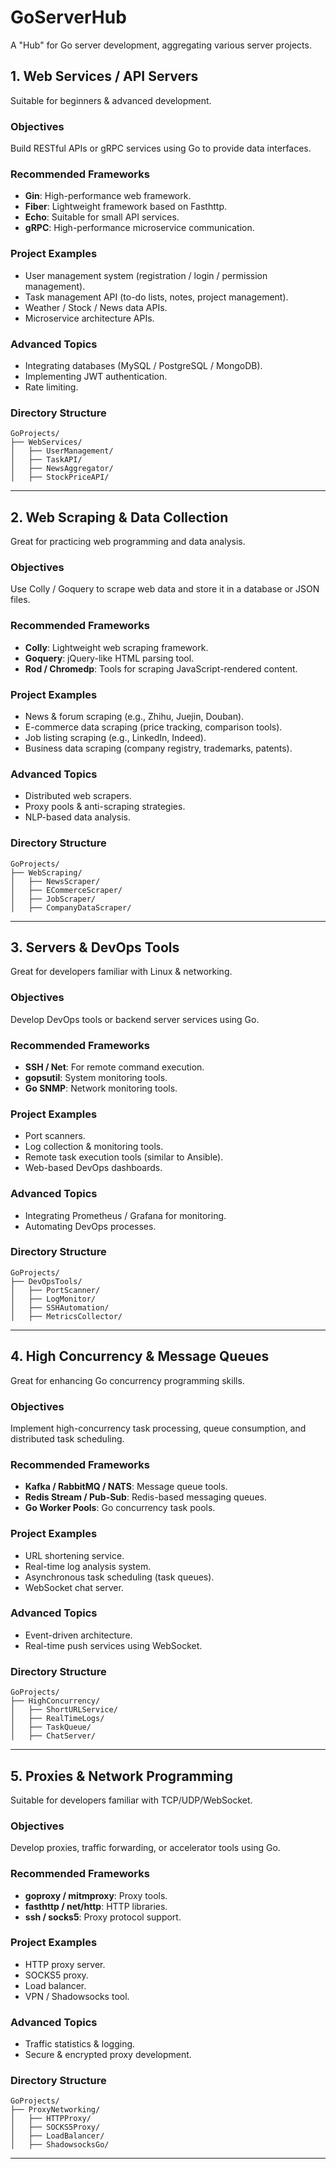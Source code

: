 # GoServerHub
A "Hub" for Go server development, aggregating various server projects.

## 1. Web Services / API Servers

Suitable for beginners & advanced development.

### Objectives

Build RESTful APIs or gRPC services using Go to provide data interfaces.

### Recommended Frameworks

- **Gin**: High-performance web framework.
- **Fiber**: Lightweight framework based on Fasthttp.
- **Echo**: Suitable for small API services.
- **gRPC**: High-performance microservice communication.

### Project Examples

- User management system (registration / login / permission management).
- Task management API (to-do lists, notes, project management).
- Weather / Stock / News data APIs.
- Microservice architecture APIs.

### Advanced Topics

- Integrating databases (MySQL / PostgreSQL / MongoDB).
- Implementing JWT authentication.
- Rate limiting.

### Directory Structure

```
GoProjects/
├── WebServices/
│   ├── UserManagement/
│   ├── TaskAPI/
│   ├── NewsAggregator/
│   ├── StockPriceAPI/
```

---

## 2. Web Scraping & Data Collection

Great for practicing web programming and data analysis.

### Objectives

Use Colly / Goquery to scrape web data and store it in a database or JSON files.

### Recommended Frameworks

- **Colly**: Lightweight web scraping framework.
- **Goquery**: jQuery-like HTML parsing tool.
- **Rod / Chromedp**: Tools for scraping JavaScript-rendered content.

### Project Examples

- News & forum scraping (e.g., Zhihu, Juejin, Douban).
- E-commerce data scraping (price tracking, comparison tools).
- Job listing scraping (e.g., LinkedIn, Indeed).
- Business data scraping (company registry, trademarks, patents).

### Advanced Topics

- Distributed web scrapers.
- Proxy pools & anti-scraping strategies.
- NLP-based data analysis.

### Directory Structure

```
GoProjects/
├── WebScraping/
│   ├── NewsScraper/
│   ├── ECommerceScraper/
│   ├── JobScraper/
│   ├── CompanyDataScraper/
```

---

## 3. Servers & DevOps Tools

Great for developers familiar with Linux & networking.

### Objectives

Develop DevOps tools or backend server services using Go.

### Recommended Frameworks

- **SSH / Net**: For remote command execution.
- **gopsutil**: System monitoring tools.
- **Go SNMP**: Network monitoring tools.

### Project Examples

- Port scanners.
- Log collection & monitoring tools.
- Remote task execution tools (similar to Ansible).
- Web-based DevOps dashboards.

### Advanced Topics

- Integrating Prometheus / Grafana for monitoring.
- Automating DevOps processes.

### Directory Structure

```
GoProjects/
├── DevOpsTools/
│   ├── PortScanner/
│   ├── LogMonitor/
│   ├── SSHAutomation/
│   ├── MetricsCollector/
```

---

## 4. High Concurrency & Message Queues

Great for enhancing Go concurrency programming skills.

### Objectives

Implement high-concurrency task processing, queue consumption, and distributed task scheduling.

### Recommended Frameworks

- **Kafka / RabbitMQ / NATS**: Message queue tools.
- **Redis Stream / Pub-Sub**: Redis-based messaging queues.
- **Go Worker Pools**: Go concurrency task pools.

### Project Examples

- URL shortening service.
- Real-time log analysis system.
- Asynchronous task scheduling (task queues).
- WebSocket chat server.

### Advanced Topics

- Event-driven architecture.
- Real-time push services using WebSocket.

### Directory Structure

```
GoProjects/
├── HighConcurrency/
│   ├── ShortURLService/
│   ├── RealTimeLogs/
│   ├── TaskQueue/
│   ├── ChatServer/
```

---

## 5. Proxies & Network Programming

Suitable for developers familiar with TCP/UDP/WebSocket.

### Objectives

Develop proxies, traffic forwarding, or accelerator tools using Go.

### Recommended Frameworks

- **goproxy / mitmproxy**: Proxy tools.
- **fasthttp / net/http**: HTTP libraries.
- **ssh / socks5**: Proxy protocol support.

### Project Examples

- HTTP proxy server.
- SOCKS5 proxy.
- Load balancer.
- VPN / Shadowsocks tool.

### Advanced Topics

- Traffic statistics & logging.
- Secure & encrypted proxy development.

### Directory Structure

```
GoProjects/
├── ProxyNetworking/
│   ├── HTTPProxy/
│   ├── SOCKS5Proxy/
│   ├── LoadBalancer/
│   ├── ShadowsocksGo/
```

---


